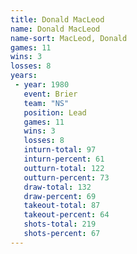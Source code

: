 ```yaml
---
title: Donald MacLeod
name: Donald MacLeod
name-sort: MacLeod, Donald
games: 11
wins: 3
losses: 8
years:
 - year: 1980
   event: Brier
   team: "NS"
   position: Lead
   games: 11
   wins: 3
   losses: 8
   inturn-total: 97
   inturn-percent: 61
   outturn-total: 122
   outturn-percent: 73
   draw-total: 132
   draw-percent: 69
   takeout-total: 87
   takeout-percent: 64
   shots-total: 219
   shots-percent: 67
---
```

